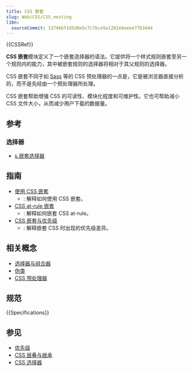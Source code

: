 ```yaml
---
title: CSS 嵌套
slug: Web/CSS/CSS_nesting
l10n:
  sourceCommit: 13746bf1d5d8e5c7c7bce5e1281e6eeee77b3d44
---
```


{{CSSRef}}

**CSS 嵌套**模块定义了一个嵌套选择器的语法。它提供将一个样式规则嵌套至另一个规则内的能力，其中被嵌套规则的选择器将相对于其父规则的选择器。

CSS 嵌套不同于如 [Sass](https://sass-lang.com/) 等的 CSS 预处理器的一点是，它是被浏览器直接分析的，而不是先经由一个预处理器所处理。

CSS 嵌套帮助增强 CSS 的可读性、模块化程度和可维护性。它也可帮助减小 CSS 文件大小，从而减少用户下载的数据量。

## 参考

### 选择器

- [`&` 嵌套选择器](/zh-CN/docs/Web/CSS/Nesting_selector)

## 指南

- [使用 CSS 嵌套](/zh-CN/docs/Web/CSS/CSS_nesting/Using_CSS_nesting)
  - : 解释如何使用 CSS 嵌套。
- [CSS at-rule 嵌套](/zh-CN/docs/Web/CSS/CSS_nesting/Nesting_at-rules)
  - : 解释如何嵌套 CSS at-rule。
- [CSS 嵌套与优先级](/zh-CN/docs/Web/CSS/CSS_nesting/Nesting_and_specificity)
  - : 解释嵌套 CSS 时出现的优先级差异。

## 相关概念

- [选择器与组合器](/zh-CN/docs/Web/CSS/CSS_selectors/Selectors_and_combinators)
- [伪类](/zh-CN/docs/Web/CSS/Pseudo-classes)
- [CSS 预处理器](/zh-CN/docs/Glossary/CSS_preprocessor)

## 规范

  {{Specifications}}

## 参见

- [优先级](/zh-CN/docs/Web/CSS/Specificity)
- [CSS 层叠与继承](/zh-CN/docs/Web/CSS/CSS_cascade)
- [CSS 选择器](/zh-CN/docs/Web/CSS/CSS_selectors)
